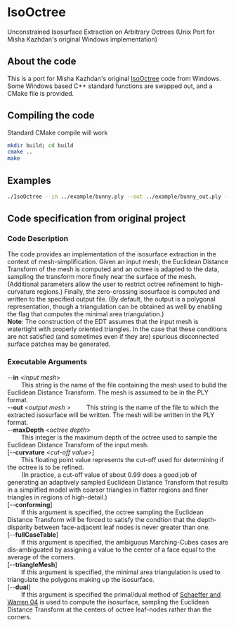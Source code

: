 # IsoOctree
Unconstrained Isosurface Extraction on Arbitrary Octrees (Unix Port for Misha Kazhdan's original Windows implementation)

## About the code
This is a port for Misha Kazhdan's original [IsoOctree](http://www.cs.jhu.edu/~misha/Code/IsoOctree/) code from Windows. Some Windows based C++ standard functions are swapped out, and a CMake file is provided. 

## Compiling the code
Standard CMake compile will work
```bash
mkdir build; cd build
cmake ..
make
```

## Examples
```bash
./IsoOctree --in ../example/bunny.ply --out ../example/bunny_out.ply --maxDepth 6
```

## Code specification from original project
### Code Description
The code provides an implementation of the isosurface extraction in the context of mesh-simplification. Given an input mesh, the Euclidean Distance Transform of the mesh is computed and an octree is adapted to the data, sampling the transform more finely near the surface of the mesh. (Additional parameters allow the user to restrict octree refinement to high-curvature regions.) Finally, the zero-crossing isosurface is computed and written to the specified output file. (By default, the output is a polygonal representation, though a triangulation can be obtained as well by enabling the flag that computes the minimal area triangulation.)  
**Note**: The construction of the EDT assumes that the input mesh is watertight with properly oriented triangles. In the case that these conditions are not satisfied (and sometimes even if they are) spurious disconnected surface patches may be generated.

### Executable Arguments
--**in** <*input mesh*>  
&nbsp; &nbsp; &nbsp; &nbsp; This string is the name of the file containing the mesh used to bulid the Euclidean Distance Transform. The mesh is assumed to be in the PLY format.  
--**out** <*output mesh* > 
&nbsp; &nbsp; &nbsp; &nbsp; This string is the name of the file to which the extracted isosurface will be written. The mesh will be written in the PLY format.  
--**maxDepth** <*octree depth*>  
&nbsp; &nbsp; &nbsp; &nbsp; This integer is the maximum depth of the octree used to sample the Euclidean Distance Transform of the input mesh.  
[--**curvature** <*cut-off value*>]  
&nbsp; &nbsp; &nbsp; &nbsp; This floating point value represents the cut-off used for determining if the octree is to be refined.   
&nbsp; &nbsp; &nbsp; &nbsp; (In practice, a cut-off value of about 0.99 does a good job of generating an adaptively sampled Euclidean Distance Transform that results in a simplified model with coarser triangles in flatter regions and finer triangles in regions of high-detail.)  
[--**conforming**]  
&nbsp; &nbsp; &nbsp; &nbsp; If this argument is specified, the octree sampling the Euclidean Distance Transform will be forced to satisfy the condtion that the depth-disparity between face-adjacent leaf nodes is never greater than one.  
[--**fullCaseTable**]  
&nbsp; &nbsp; &nbsp; &nbsp; If this argument is specified, the ambiguous Marching-Cubes cases are dis-ambiguated by assigning a value to the center of a face equal to the average of the corners.  
[--**triangleMesh**]  
&nbsp; &nbsp; &nbsp; &nbsp; If this argument is specified, the minimal area triangulation is used to triangulate the polygons making up the isosurface.   
[--**dual**]  
&nbsp; &nbsp; &nbsp; &nbsp; If this argument is specified the primal/dual method of [Schaeffer and Warren 04](https://www.cs.rice.edu/~jwarren/papers/dmc.pdf) is used to compute the isosurface, sampling the Euclidean Distance Transform at the centers of octree leaf-nodes rather than the corners.  
